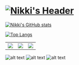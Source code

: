 # [![Nikki's Header](https://raw.githubusercontent.com/niikkiin/niikkiin/main/assets/header-banner.png)](https://www.nikkiabarca.me)

[![Nikki's GitHub stats](https://github-readme-stats.vercel.app/api?username=niikkiin&count_private=true&show_icons=true&title_color=E8BACE&bg_color=040F16&text_color=FBFBFF&icon_color=E8BACE&include_all_commits=true&custom_title=Nikki%27s%20Github%20Stats)](https://github.com/niikkiin/)

[![Top Langs](https://github-readme-stats.vercel.app/api/top-langs/?username=niikkiin&layout=compact)](https://github.com/niikkiin/)

<table>
  <tr>
    <td valign="top"><img src="https://github.com/niikkiin/niikkiin/blob/main/assets/facebook-icon.png?raw=true"/></td>
    <td valign="top"><img src="https://github.com/niikkiin/niikkiin/blob/main/assets/linkedin-icon.png?raw=true"/></td>
    <td valign="top"><img src="https://github.com/niikkiin/niikkiin/blob/main/assets/github-icon.png?raw=true"/></td>
  </tr>
</table>

![alt text](https://github.com/niikkiin/niikkiin/blob/main/assets/facebook-icon.png?raw=true)
![alt text](https://github.com/niikkiin/niikkiin/blob/main/assets/linkedin-icon.png?raw=true)
![alt text](https://github.com/niikkiin/niikkiin/blob/main/assets/github-icon.png?raw=true)